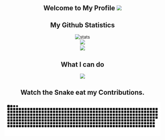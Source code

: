 <h2 align="center">Welcome to My Profile <img src="https://cdn.discordapp.com/attachments/1025343454793969697/1026712968043450428/ezgif-2-2c54c4b01e.gif" width="30px"></h2>
<h2 align="center">My Github Statistics</h2>
<div align="center">
<img alt ="stats" src="https://github-readme-stats.vercel.app/api?username=meesam4687&show_icons=true&locale=en&theme=tokyonight&hide_border=true&include_all_commits=true">
  <br>
  <img src="https://github-readme-streak-stats.herokuapp.com/?user=meesam4687&theme=tokyonight&hide_border=true">
  <br>
  <img src='https://github-readme-stats.vercel.app/api/top-langs?username=meesam4687&hide=css&layout=compact&theme=tokyonight&hide_border=true'>
</div>
<h2 align="center">What I can do</h2>
<div align="center">
  <img src="https://skillicons.dev/icons?i=js,html,css,python,kotlin,nodejs,react">
</div>
<h2 align="center"> Watch the Snake eat my Contributions.</h2>
<div align="center">
<img alt="snake eating my contribution" src="https://raw.githubusercontent.com/meesam4687/meesam4687/output/github-contribution-grid-snake.svg">
</div>
